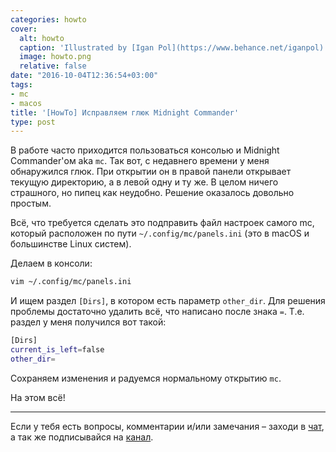 ```yaml
---
categories: howto
cover:
  alt: howto
  caption: 'Illustrated by [Igan Pol](https://www.behance.net/iganpol)'
  image: howto.png
  relative: false
date: "2016-10-04T12:36:54+03:00"
tags:
- mc
- macos
title: '[HowTo] Исправляем глюк Midnight Commander'
type: post
---
```


В работе часто приходится пользоваться консолью и Midnight Commander'ом aka `mc`. Так вот, с недавнего времени у меня обнаружился глюк. При открытии он в правой панели открывает текущую директорию, а в левой одну и ту же. В целом ничего страшного, но пипец как неудобно. Решение оказалось довольно простым.

Всё, что требуется сделать это подправить файл настроек самого mc, который расположен по пути `~/.config/mc/panels.ini` (это в macOS и большинстве Linux систем).

Делаем в консоли:

```bash
vim ~/.config/mc/panels.ini
```

И ищем раздел `[Dirs]`, в котором есть параметр `other_dir`. Для решения проблемы достаточно удалить всё, что написано после знака `=`. Т.е. раздел у меня получился вот такой:

```bash
[Dirs]
current_is_left=false
other_dir=
```

Сохраняем изменения и радуемся нормальному открытию `mc`.

На этом всё!

---
Если у тебя есть вопросы, комментарии и/или замечания – заходи в [чат](https://ttttt.me/jtprogru_chat), а так же подписывайся на [канал](https://ttttt.me/jtprogru_channel).
